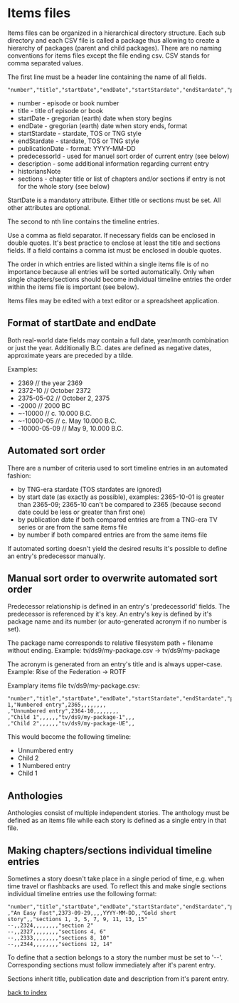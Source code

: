 # Items files

Items files can be organized in a hierarchical directory structure. Each sub directory and each CSV file is called a package thus allowing to create a hierarchy of packages (parent and child packages). There are no naming conventions for items files except the file ending csv. CSV stands for comma separated values.

The first line must be a header line containing the name of all fields.

```
"number","title","startDate","endDate","startStardate","endStardate","publicationDate","predecessorId","description","historiansNote","sections"
```

* number - episode or book number
* title - title of episode or book
* startDate - gregorian (earth) date when story begins
* endDate - gregorian (earth) date when story ends, format
* startStardate - stardate, TOS or TNG style
* endStardate - stardate, TOS or TNG style
* publicationDate - format: YYYY-MM-DD
* predecessorId - used for manuel sort order of current entry (see below)
* description - some additional information regarding current entry
* historiansNote
* sections - chapter title or list of chapters and/or sections if entry is not for the whole story (see below)

StartDate is a mandatory attribute.
Either title or sections must be set.
All other attributes are optional.

The second to nth line contains the timeline entries.

Use a comma as field separator. If necessary fields can be enclosed in double quotes. It's best practice to enclose at least the title and sections fields.
If a field contains a comma ist must be enclosed in double quotes.

The order in which entries are listed within a single items file is of no importance because all entries will be sorted automatically.
Only when single chapters/sections should become individual timeline entries the order within the items file is important (see below).

Items files may be edited with a text editor or a spreadsheet application.

## Format of startDate and endDate

Both real-world date fields may contain a full date, year/month combination or just the year.
Additionally B.C. dates are defined as negative dates, approximate years are preceded by a tilde.

Examples:
* 2369 // the year 2369
* 2372-10 // October 2372
* 2375-05-02 // October 2, 2375
* -2000 // 2000 BC
* ~-10000 // c. 10.000 B.C.
* ~-10000-05 // c. May 10.000 B.C.
* -10000-05-09 // May 9, 10.000 B.C.

## Automated sort order

There are a number of criteria used to sort timeline entries in an automated fashion:

* by TNG-era stardate (TOS stardates are ignored)
* by start date (as exactly as possible), examples: 2365-10-01 is greater than 2365-09; 2365-10 can't be compared to 2365 (because second date could be less or greater than first one)
* by publication date if both compared entries are from a TNG-era TV series or are from the same items file
* by number if both compared entries are from the same items file

If automated sorting doesn't yield the desired results it's possible to define an entry's predecessor manually.

## Manual sort order to overwrite automated sort order

Predecessor relationship is defined in an entry's 'predecessorId' fields.
The predecessor is referenced by it's key.
An entry's key is defined by it's package name and its number (or auto-generated acronym if no number is set).

The package name corresponds to relative filesystem path + filename without ending.
Example: tv/ds9/my-package.csv -> tv/ds9/my-package

The acronym is generated from an entry's title and is always upper-case.
Example: Rise of the Federation -> ROTF

Examplary items file tv/ds9/my-package.csv:


```
"number","title","startDate","endDate","startStardate","endStardate","publicationDate","predecessorId","description","historiansNote","sections"
1,"Numbered entry",2365,,,,,,,,
,"Unnumbered entry",2364-10,,,,,,,,
,"Child 1",,,,,,"tv/ds9/my-package-1",,,
,"Child 2",,,,,,"tv/ds9/my-package-UE",,
```

This would become the following timeline:

* Unnumbered entry
* Child 2
* 1 Numbered entry
* Child 1

## Anthologies

Anthologies consist of multiple independent stories.
The anthology must be defined as an items file while each story is defined as a single entry in that file.

## Making chapters/sections individual timeline entries

Sometimes a story doesn't take place in a single period of time, e.g. when time travel or flashbacks are used.
To reflect this and make single sections individual timeline entries use the following format:

```
"number","title","startDate","endDate","startStardate","endStardate","publicationDate","predecessorId","description","historiansNote","sections"
,"An Easy Fast",2373-09-29,,,,YYYY-MM-DD,,"Gold short story",,"sections 1, 3, 5, 7, 9, 11, 13, 15"
--,,2324,,,,,,,,"section 2"
--,,2327,,,,,,,,"sections 4, 6"
--,,2333,,,,,,,,"sections 8, 10"
--,,2344,,,,,,,,"sections 12, 14"
```

To define that a section belongs to a story the number must be set to '--'. Corresponding sections must follow immediately after it's parent entry.

Sections inherit title, publication date and description from it's parent entry.  

[back to index](../README.md)
